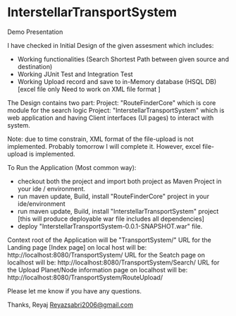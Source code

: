 # InterstellarTransportSystem
Demo Presentation 

I have checked in Initial Design of the given assesment which includes:
   - Working functionalities (Search Shortest Path between given source and destination)
   - Working JUnit Test and Integration Test
   - Working Upload record and save to in-Memory database (HSQL DB) [excel file only Need to work on XML file format ]

The Design contains two part: 
      Project: "RouteFinderCore" which is core module for the search logic
      Project: "InterstellarTransportSystem" which is web application and having Client interfaces (UI pages) to interact with system.

Note: due to time constrain, XML format of the file-upload is not implemented. Probably tomorrow I will complete it. However, excel file-upload is implemented.

To Run the Application (Most common way):
   - checkout both the project and import both project as Maven Project in your ide / environment.
   - run maven update, Build, install "RouteFinderCore" project in your ide/environment 
   - run maven update, Build, install "InterstellarTransportSystem" project [this will produce deployable war file includes all dependencies]
   - deploy "InterstellarTransportSystem-0.0.1-SNAPSHOT.war" file.

Context root of the Application will be "TransportSystem/" 
URL for the Landing page [Index page] on local host will be: http://localhost:8080/TransportSystem/
URL for the Seatch page on localhost will be: http://localhost:8080/TransportSystem/Search/
URL for the Upload Planet/Node information page on localhost will be: http://localhost:8080/TransportSystem/RouteUpload/


Please let me know if you have any questions.

Thanks,
Reyaj
Reyazsabri2006@gmail.com

